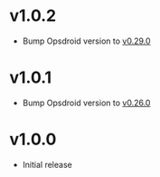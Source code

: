 # v1.0.2

* Bump Opsdroid version to [v0.29.0](https://github.com/opsdroid/opsdroid/releases/tag/v0.29.0)

# v1.0.1

* Bump Opsdroid version to [v0.26.0](https://github.com/opsdroid/opsdroid/releases/tag/v0.26.0)

# v1.0.0

* Initial release
